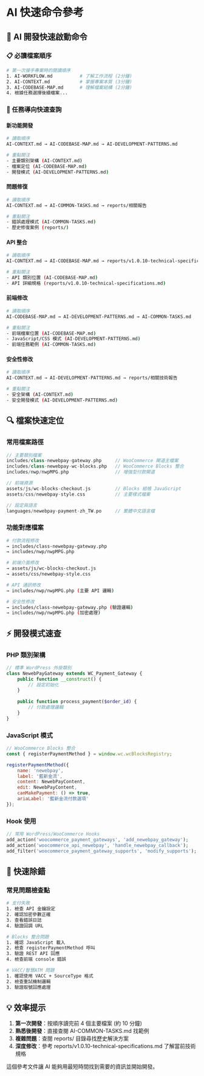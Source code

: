# AI 快速命令參考

## 🚀 AI 開發快速啟動命令

### 📋 必讀檔案順序
```bash
# 第一次接手專案時的閱讀順序
1. AI-WORKFLOW.md          # 了解工作流程 (2分鐘)
2. AI-CONTEXT.md           # 掌握專案本質 (3分鐘)  
3. AI-CODEBASE-MAP.md      # 理解檔案結構 (2分鐘)
4. 根據任務選擇後續檔案...
```

### 🎯 任務導向快速查詢

#### 新功能開發
```bash
# 讀取順序
AI-CONTEXT.md → AI-CODEBASE-MAP.md → AI-DEVELOPMENT-PATTERNS.md

# 重點關注
- 主要類別架構 (AI-CONTEXT.md)
- 檔案定位 (AI-CODEBASE-MAP.md) 
- 開發模式 (AI-DEVELOPMENT-PATTERNS.md)
```

#### 問題修復
```bash
# 讀取順序  
AI-CONTEXT.md → AI-COMMON-TASKS.md → reports/相關報告

# 重點關注
- 錯誤處理模式 (AI-COMMON-TASKS.md)
- 歷史修復案例 (reports/)
```

#### API 整合
```bash
# 讀取順序
AI-CONTEXT.md → AI-CODEBASE-MAP.md → reports/v1.0.10-technical-specifications.md

# 重點關注
- API 類別位置 (AI-CODEBASE-MAP.md)
- API 詳細規格 (reports/v1.0.10-technical-specifications.md)
```

#### 前端修改
```bash
# 讀取順序
AI-CODEBASE-MAP.md → AI-DEVELOPMENT-PATTERNS.md → AI-COMMON-TASKS.md

# 重點關注
- 前端檔案位置 (AI-CODEBASE-MAP.md)
- JavaScript/CSS 模式 (AI-DEVELOPMENT-PATTERNS.md)
- 前端任務範例 (AI-COMMON-TASKS.md)
```

#### 安全性修改
```bash
# 讀取順序
AI-CONTEXT.md → AI-DEVELOPMENT-PATTERNS.md → reports/相關技術報告

# 重點關注
- 安全架構 (AI-CONTEXT.md)
- 安全開發模式 (AI-DEVELOPMENT-PATTERNS.md)
```

## 🔍 檔案快速定位

### 常用檔案路徑
```php
// 主要類別檔案
includes/class-newebpay-gateway.php     // WooCommerce 閘道主檔案
includes/class-newebpay-wc-blocks.php   // WooCommerce Blocks 整合
includes/nwp/nwpMPG.php                 // 增強型付款閘道

// 前端資源
assets/js/wc-blocks-checkout.js         // Blocks 結帳 JavaScript
assets/css/newebpay-style.css           // 主要樣式檔案

// 設定與語言
languages/newebpay-payment-zh_TW.po     // 繁體中文語言檔
```

### 功能對應檔案
```bash
# 付款流程修改
→ includes/class-newebpay-gateway.php
→ includes/nwp/nwpMPG.php

# 前端介面修改  
→ assets/js/wc-blocks-checkout.js
→ assets/css/newebpay-style.css

# API 通訊修改
→ includes/nwp/nwpMPG.php (主要 API 邏輯)

# 安全性修改
→ includes/class-newebpay-gateway.php (驗證邏輯)
→ includes/nwp/nwpMPG.php (加密處理)
```

## ⚡ 開發模式速查

### PHP 類別架構
```php
// 標準 WordPress 外掛類別
class NewebPayGateway extends WC_Payment_Gateway {
    public function __construct() {
        // 設定初始化
    }
    
    public function process_payment($order_id) {
        // 付款處理邏輯
    }
}
```

### JavaScript 模式
```javascript
// WooCommerce Blocks 整合
const { registerPaymentMethod } = window.wc.wcBlocksRegistry;

registerPaymentMethod({
    name: 'newebpay',
    label: '藍新金流',
    content: NewebPayContent,
    edit: NewebPayContent,
    canMakePayment: () => true,
    ariaLabel: '藍新金流付款選項'
});
```

### Hook 使用
```php
// 常用 WordPress/WooCommerce Hooks
add_action('woocommerce_payment_gateways', 'add_newebpay_gateway');
add_action('woocommerce_api_newebpay', 'handle_newebpay_callback'); 
add_filter('woocommerce_payment_gateway_supports', 'modify_supports');
```

## 🐛 快速除錯

### 常見問題檢查點
```bash
# 支付失敗
1. 檢查 API 金鑰設定
2. 確認加密參數正確
3. 查看錯誤日誌
4. 驗證回調 URL

# Blocks 整合問題
1. 確認 JavaScript 載入
2. 檢查 registerPaymentMethod 呼叫
3. 驗證 REST API 回應
4. 檢查前端 console 錯誤

# VACC/智慧ATM 問題
1. 確認使用 VACC + SourceType 格式
2. 檢查重試機制邏輯
3. 驗證取號回應處理
```

## 💡 效率提示

1. **第一次開發**：按順序讀完前 4 個主要檔案 (約 10 分鐘)
2. **熟悉後開發**：直接查閱 AI-COMMON-TASKS.md 找範例
3. **複雜問題**：查閱 reports/ 目錄尋找歷史解決方案
4. **深度修改**：參考 reports/v1.0.10-technical-specifications.md 了解當前技術規格

這個參考文件讓 AI 能夠用最短時間找到需要的資訊並開始開發。
